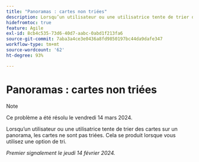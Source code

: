```yaml
---
title: "Panoramas : cartes non triées"
description: Lorsqu’un utilisateur ou une utilisatrice tente de trier des cartes sur un panorama, les cartes ne sont pas triées. Cela se produit lorsque vous utilisez une option de tri.
hidefromtoc: true
feature: Agile
exl-id: 8cb4c535-73d6-40d7-aabc-0abd1f213fa6
source-git-commit: 7aba3a4ce3e0436a8fd9850197bc44da9dafe347
workflow-type: tm+mt
source-wordcount: '62'
ht-degree: 93%

---
```


# Panoramas : cartes non triées

>[!NOTE]
>
>Ce problème a été résolu le vendredi 14 mars 2024.

Lorsqu’un utilisateur ou une utilisatrice tente de trier des cartes sur un panorama, les cartes ne sont pas triées. Cela se produit lorsque vous utilisez une option de tri.

_Premier signalement le jeudi 14 février 2024._
